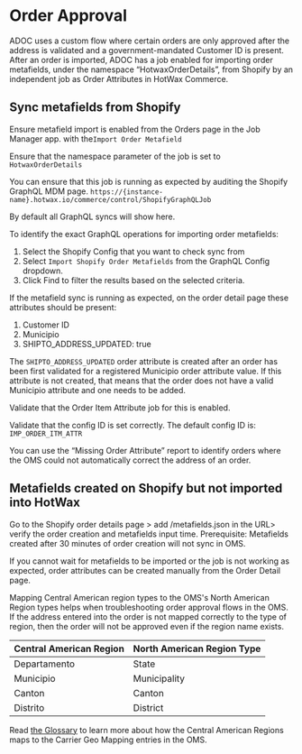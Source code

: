 # Order Approval

ADOC uses a custom flow where certain orders are only approved after the address is validated and a government-mandated Customer ID is present. After an order is imported, ADOC has a job enabled for importing order metafields, under the namespace “HotwaxOrderDetails”, from Shopify by an independent job as Order Attributes in HotWax Commerce.

## Sync metafields from Shopify

Ensure metafield import is enabled from the Orders page in the Job Manager app. with the`Import Order Metafield`&#x20;

Ensure that the namespace parameter of the job is set to `HotwaxOrderDetails`

You can ensure that this job is running as expected by auditing the Shopify GraphQL MDM page. `https://{instance-name}.hotwax.io/commerce/control/ShopifyGraphQLJob`

By default all GraphQL syncs will show here.

To identify the exact GraphQL operations for importing order metafields:

1. Select the Shopify Config that you want to check sync from
2. Select `Import Shopify Order Metafields` from the GraphQL Config dropdown.
3. Click Find to filter the results based on the selected criteria.

If the metafield sync is running as expected, on the order detail page these attributes should be present:

1. Customer ID
2. Municipio
3. SHIPTO\_ADDRESS\_UPDATED: true

The `SHIPTO_ADDRESS_UPDATED` order attribute is created after an order has been first validated for a registered Municipio order attribute value. If this attribute is not created, that means that the order does not have a valid Municipio attribute and one needs to be added.

Validate that the Order Item Attribute job for this is enabled.

Validate that the config ID is set correctly. The default config ID is: `IMP_ORDER_ITM_ATTR`

You can use the “Missing Order Attribute” report to identify orders where the OMS could not automatically correct the address of an order.

## Metafields created on Shopify but not imported into HotWax

Go to the Shopify order details page > add /metafields.json in the URL> verify the order creation and metafields input time. Prerequisite: Metafields created after 30 minutes of order creation will not sync in OMS.

If you cannot wait for metafields to be imported or the job is not working as expected, order attributes can be created manually from the Order Detail page.

Mapping Central American region types to the OMS's North American Region types helps when troubleshooting order approval flows in the OMS. If the address entered into the order is not mapped correctly to the type of region, then the order will not be approved even if the region name exists.

| Central American Region | North American Region Type |
| ----------------------- | -------------------------- |
| Departamento            | State                      |
| Municipio               | Municipality               |
| Canton                  | Canton                     |
| Distrito                | District                   |

Read [the Glossary](../GLOSSARY.md) to learn more about how the Central American Regions maps to the Carrier Geo Mapping entries in the OMS.
